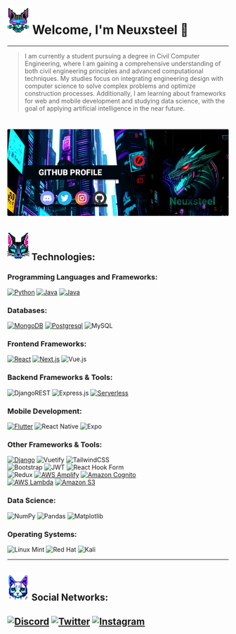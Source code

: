 # ![catLevi](https://github.com/neuxsteel/neuxsteel/blob/main/leviCatv3.png) Welcome, I'm Neuxsteel 👋
---
> I am currently a student pursuing a degree in Civil Computer Engineering, where I am gaining a comprehensive understanding of both civil engineering principles and advanced computational techniques. My studies focus on integrating engineering design with computer science to solve complex problems and optimize construction processes. Additionally, I am learning about frameworks for web and mobile development and studying data science, with the goal of applying artificial intelligence in the near future.
# ![bannersteel](https://github.com/neuxsteel/neuxsteel/blob/main/bannersteel.png)

## ![catZeus](https://github.com/neuxsteel/neuxsteel/blob/main/zeusCatv2.png) Technologies:

### Programming Languages and Frameworks:
[![Python](https://img.shields.io/badge/python-3670A0?style=for-the-badge&logo=python&logoColor=ffdd54)]()
[![Java](https://img.shields.io/badge/Java-ED8B00?style=for-the-badge&logo=openjdk&logoColor=white)]()
[![Java](https://shields.io/badge/JavaScript-F7DF1E?logo=JavaScript&logoColor=000&style=for-the-badge)]()

### Databases:
[![MongoDB](https://img.shields.io/badge/MongoDB-4DB33D?style=for-the-badge&logo=mongodb&logoColor=FFFFFF)]()
[![Postgresql](https://img.shields.io/badge/postgresql-4169e1?style=for-the-badge&logo=postgresql&logoColor=white)]()
![MySQL](https://img.shields.io/badge/MySQL-blue?logo=mysql&logoColor=white&labelColor=blue&style=for-the-badge)

### Frontend Frameworks:
[![React](https://shields.io/badge/react-black?logo=react&style=for-the-badge)]()
[![Next.js](https://img.shields.io/badge/next.js-000000?style=for-the-badge&logo=nextdotjs&logoColor=white)]()
![Vue.js](https://img.shields.io/badge/vuejs-%2335495e.svg?style=for-the-badge&logo=vuedotjs&logoColor=%234FC08D)

### Backend Frameworks & Tools:
![DjangoREST](https://img.shields.io/badge/DJANGO-REST-ff1709?style=for-the-badge&logo=django&logoColor=white&color=ff1709&labelColor=gray)
![Express.js](https://img.shields.io/badge/express.js-%23404d59.svg?style=for-the-badge&logo=express&logoColor=%2361DAFB)
[![Serverless](https://img.shields.io/badge/Serverless-FD5750?style=for-the-badge&logo=serverless&logoColor=white)]()

### Mobile Development:
[![Flutter](https://img.shields.io/badge/Flutter-blue?style=for-the-badge&logo=flutter&logoColor=white)]()
![React Native](https://img.shields.io/badge/react_native-%2320232a.svg?style=for-the-badge&logo=react&logoColor=%2361DAFB)
![Expo](https://img.shields.io/badge/expo-1C1E24?style=for-the-badge&logo=expo&logoColor=#D04A37)

### Other Frameworks & Tools:
[![Django](https://img.shields.io/badge/Django-092E20?style=for-the-badge&logo=django&logoColor=green)]()
![Vuetify](https://img.shields.io/badge/Vuetify-1867C0?style=for-the-badge&logo=vuetify&logoColor=AEDDFF)
![TailwindCSS](https://img.shields.io/badge/tailwindcss-%2338B2AC.svg?style=for-the-badge&logo=tailwind-css&logoColor=white)
<br/>
![Bootstrap](https://img.shields.io/badge/bootstrap-%238511FA.svg?style=for-the-badge&logo=bootstrap&logoColor=white)
![JWT](https://img.shields.io/badge/JWT-black?style=for-the-badge&logo=JSON%20web%20tokens)
![React Hook Form](https://img.shields.io/badge/React%20Hook%20Form-%23EC5990.svg?style=for-the-badge&logo=reacthookform&logoColor=white)
<br/>
![Redux](https://img.shields.io/badge/redux-%23593d88.svg?style=for-the-badge&logo=redux&logoColor=white)
[![AWS Amplify](https://img.shields.io/badge/AWS_Amplify-FF9900?style=for-the-badge&logo=amazon-aws&logoColor=white)]()
[![Amazon Cognito](https://img.shields.io/badge/Amazon_Cognito-4DB33D?style=for-the-badge&logo=amazon-aws&logoColor=white)]()
<br/>
[![AWS Lambda](https://img.shields.io/badge/AWS_Lambda-FF9900?style=for-the-badge&logo=amazon-aws&logoColor=white)]()
[![Amazon S3](https://img.shields.io/badge/Amazon_S3-569A31?style=for-the-badge&logo=amazon-s3&logoColor=white)]()

### Data Science:
![NumPy](https://img.shields.io/badge/numpy-%23013243.svg?style=for-the-badge&logo=numpy&logoColor=white)
![Pandas](https://img.shields.io/badge/pandas-%23150458.svg?style=for-the-badge&logo=pandas&logoColor=white)
![Matplotlib](https://img.shields.io/badge/Matplotlib-%23ffffff.svg?style=for-the-badge&logo=Matplotlib&logoColor=black)

### Operating Systems:
![Linux Mint](https://img.shields.io/badge/Linux%20Mint-87CF3E?style=for-the-badge&logo=Linux%20Mint&logoColor=white)
![Red Hat](https://img.shields.io/badge/Red%20Hat-EE0000?style=for-the-badge&logo=redhat&logoColor=white)
![Kali](https://img.shields.io/badge/Kali-268BEE?style=for-the-badge&logo=kalilinux&logoColor=white)

---
## ![catCosmus](https://github.com/neuxsteel/neuxsteel/blob/main/cosmusCatv2.png) Social Networks:
[![Discord](https://img.shields.io/badge/Discord-neuxsteel-5865F2?style=for-the-badge&logo=discord&logoColor=white&labelColor=101010)](https://discord.gg/uUm9zpFrzU)
[![Twitter](https://img.shields.io/badge/Twitter-@neuxsteel-1DA1F2?style=for-the-badge&logo=twitter&logoColor=white&labelColor=101010)](https://twitter.com/neuxsteel)
[![Instagram](https://img.shields.io/badge/Instagram-@neuxsteel__-DD2A7B?style=for-the-badge&logo=instagram&logoColor=white&labelColor=101010)](https://www.instagram.com/neuxsteel_/)
---

<!--
**neuxsteel/neuxsteel** is a ✨ _special_ ✨ repository because its `README.md` (this file) appears on your GitHub profile.

Here are some ideas to get you started:

- 🔭 I’m currently working on ...
- 🌱 I’m currently learning ...
- 👯 I’m looking to collaborate on ...
- 🤔 I’m looking for help with ...
- 💬 Ask me about ...
- 📫 How to reach me: ...
- 😄 Pronouns: ...
- ⚡ Fun fact: ...
-->
